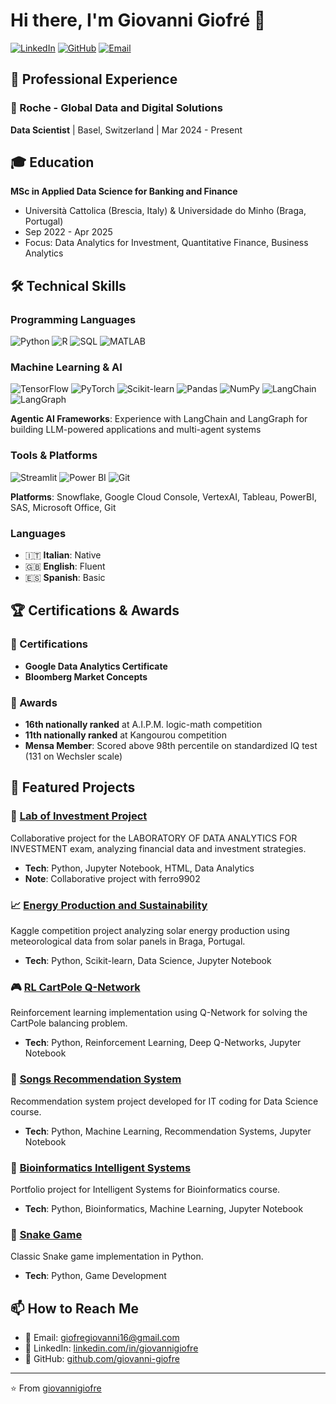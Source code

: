 # Hi there, I'm Giovanni Giofré 👋

[![LinkedIn](https://img.shields.io/badge/LinkedIn-0077B5?style=for-the-badge&logo=linkedin&logoColor=white)](https://linkedin.com/in/giovannigiofre)
[![GitHub](https://img.shields.io/badge/GitHub-100000?style=for-the-badge&logo=github&logoColor=white)](https://github.com/giovanni-giofre)
[![Email](https://img.shields.io/badge/Email-D14836?style=for-the-badge&logo=gmail&logoColor=white)](mailto:giofregiovanni16@gmail.com)

## 💼 Professional Experience

### 🔬 Roche - Global Data and Digital Solutions
**Data Scientist** | Basel, Switzerland | Mar 2024 - Present

## 🎓 Education

**MSc in Applied Data Science for Banking and Finance**
- Università Cattolica (Brescia, Italy) & Universidade do Minho (Braga, Portugal)
- Sep 2022 - Apr 2025
- Focus: Data Analytics for Investment, Quantitative Finance, Business Analytics

## 🛠️ Technical Skills

### Programming Languages
![Python](https://img.shields.io/badge/Python-3776AB?style=flat-square&logo=python&logoColor=white)
![R](https://img.shields.io/badge/R-276DC3?style=flat-square&logo=r&logoColor=white)
![SQL](https://img.shields.io/badge/SQL-4479A1?style=flat-square&logo=mysql&logoColor=white)
![MATLAB](https://img.shields.io/badge/MATLAB-0076A8?style=flat-square&logo=mathworks&logoColor=white)

### Machine Learning & AI
![TensorFlow](https://img.shields.io/badge/TensorFlow-FF6F00?style=flat-square&logo=tensorflow&logoColor=white)
![PyTorch](https://img.shields.io/badge/PyTorch-EE4C2C?style=flat-square&logo=pytorch&logoColor=white)
![Scikit-learn](https://img.shields.io/badge/Scikit--learn-F7931E?style=flat-square&logo=scikit-learn&logoColor=white)
![Pandas](https://img.shields.io/badge/Pandas-150458?style=flat-square&logo=pandas&logoColor=white)
![NumPy](https://img.shields.io/badge/NumPy-013243?style=flat-square&logo=numpy&logoColor=white)
![LangChain](https://img.shields.io/badge/🦜_LangChain-1C3C3C?style=flat-square&logoColor=white)
![LangGraph](https://img.shields.io/badge/🕸️_LangGraph-FF6B6B?style=flat-square&logoColor=white)

**Agentic AI Frameworks**: Experience with LangChain and LangGraph for building LLM-powered applications and multi-agent systems

### Tools & Platforms
![Streamlit](https://img.shields.io/badge/Streamlit-FF4B4B?style=flat-square&logo=streamlit&logoColor=white)
![Power BI](https://img.shields.io/badge/Power_BI-F2C811?style=flat-square&logo=powerbi&logoColor=black)
![Git](https://img.shields.io/badge/Git-F05032?style=flat-square&logo=git&logoColor=white)

**Platforms**: Snowflake, Google Cloud Console, VertexAI, Tableau, PowerBI, SAS, Microsoft Office, Git

### Languages
- 🇮🇹 **Italian**: Native
- 🇬🇧 **English**: Fluent
- 🇪🇸 **Spanish**: Basic

## 🏆 Certifications & Awards

### 📜 Certifications
- **Google Data Analytics Certificate**
- **Bloomberg Market Concepts**

### 🥇 Awards
- **16th nationally ranked** at A.I.P.M. logic-math competition
- **11th nationally ranked** at Kangourou competition
- **Mensa Member**: Scored above 98th percentile on standardized IQ test (131 on Wechsler scale)

## 🔬 Featured Projects

### 💼 [Lab of Investment Project](https://github.com/ferro9902/Lab_of_Investment_project)
Collaborative project for the LABORATORY OF DATA ANALYTICS FOR INVESTMENT exam, analyzing financial data and investment strategies.
- **Tech**: Python, Jupyter Notebook, HTML, Data Analytics
- **Note**: Collaborative project with ferro9902

### 📈 [Energy Production and Sustainability](https://github.com/giovannigiofre/Energy_Production_and_Sustainability-Kaggle_Competition)
Kaggle competition project analyzing solar energy production using meteorological data from solar panels in Braga, Portugal.
- **Tech**: Python, Scikit-learn, Data Science, Jupyter Notebook

### 🎮 [RL CartPole Q-Network](https://github.com/giovannigiofre/RL_Cartpole_Q-Net)
Reinforcement learning implementation using Q-Network for solving the CartPole balancing problem.
- **Tech**: Python, Reinforcement Learning, Deep Q-Networks, Jupyter Notebook

### 🎵 [Songs Recommendation System](https://github.com/giovannigiofre/songs_recommendation_system)
Recommendation system project developed for IT coding for Data Science course.
- **Tech**: Python, Machine Learning, Recommendation Systems, Jupyter Notebook

### 🧬 [Bioinformatics Intelligent Systems](https://github.com/giovannigiofre/si)
Portfolio project for Intelligent Systems for Bioinformatics course.
- **Tech**: Python, Bioinformatics, Machine Learning, Jupyter Notebook

### 🐍 [Snake Game](https://github.com/giovannigiofre/snake_game)
Classic Snake game implementation in Python.
- **Tech**: Python, Game Development

## 📫 How to Reach Me
- 📧 Email: giofregiovanni16@gmail.com
- 💼 LinkedIn: [linkedin.com/in/giovannigiofre](https://linkedin.com/in/giovannigiofre)
- 🐙 GitHub: [github.com/giovanni-giofre](https://github.com/giovanni-giofre)

---

⭐️ From [giovannigiofre](https://github.com/giovannigiofre)
